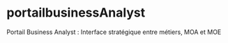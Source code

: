 # portailbusinessAnalyst
Portail  Business Analyst  : Interface stratégique entre métiers, MOA et MOE
